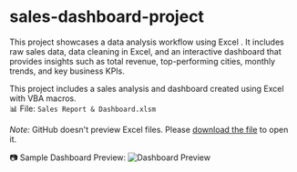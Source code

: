 # sales-dashboard-project
This project showcases a data analysis workflow using Excel . It includes raw sales data, data cleaning in Excel, and an interactive dashboard that provides insights such as total revenue, top-performing cities, monthly trends, and key business KPIs.

This project includes a sales analysis and dashboard created using Excel with VBA macros.  
📊 File: `Sales Report & Dashboard.xlsm`

 *Note:* GitHub doesn't preview Excel files. Please [download the file](./Sales%20Report%20%26%20Dashboard.xlsm) to open it.

📷 Sample Dashboard Preview:
![Dashboard Preview](![image](https://github.com/user-attachments/assets/076e863e-179f-4372-9136-917dcda1017c)
)
